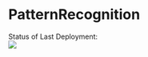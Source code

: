 # PatternRecognition

Status of Last Deployment:<br>
<img src="https://github.com/PavelGenitsoy/PatternRecogniton/workflows/CI/badge.svg?branch=DeVelop"><br>

